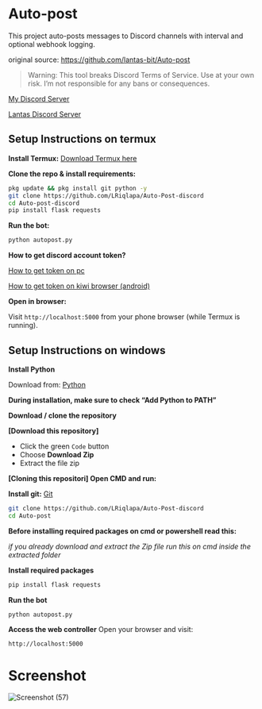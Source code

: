 # Auto-post

This project auto-posts messages to Discord channels with interval and optional webhook logging.

original source: https://github.com/lantas-bit/Auto-post

> Warning: This tool breaks Discord Terms of Service. Use at your own risk. I’m not responsible for any bans or consequences.

[My Discord Server](https://discord.com/invite/psdQaVEnHt)

[Lantas Discord Server](https://discord.com/invite/M9cD8ZC5m8)

## Setup Instructions on termux

**Install Termux:**
[Download Termux here](https://f-droid.org/en/packages/com.termux/)


**Clone the repo & install requirements:**
```bash
pkg update && pkg install git python -y
git clone https://github.com/LRiqlapa/Auto-Post-discord
cd Auto-post-discord
pip install flask requests
```

**Run the bot:**
```bash
python autopost.py
```
**How to get discord account token?**

[How to get token on pc](https://youtu.be/LnBnm_tZlyU?si=J3wSpuRaXqI5ycUj)

[How to get token on kiwi browser (android)](https://youtu.be/OvOKuKZwuwQ?si=LCoqhtTlKJv74VxG)

**Open in browser:**

Visit `http://localhost:5000` from your phone browser (while Termux is running).

## Setup Instructions on windows

**Install Python**

Download from: 
[Python](https://python.org)

**During installation, make sure to check “Add Python to PATH”**


**Download / clone the repository**

**[Download this repository]**
- Click the green `Code` button
- Choose **Download Zip**
- Extract the file zip

**[Cloning this repositori] Open CMD and run:**

**Install git:**
[Git](https://git-scm.com/downloads)

```bash
git clone https://github.com/LRiqlapa/Auto-Post-discord
cd Auto-post
```
**Before installing required packages on cmd or powershell read this:**

_if you already download and extract the Zip file run this on cmd inside the extracted folder_

**Install required packages**
```bash
pip install flask requests
```

**Run the bot**
```bash
python autopost.py
```


**Access the web controller**
Open your browser and visit:

```http://localhost:5000```

# Screenshot
![Screenshot (57)](https://github.com/user-attachments/assets/125a8c6d-1427-4a3d-a985-5b1120e492f2)

